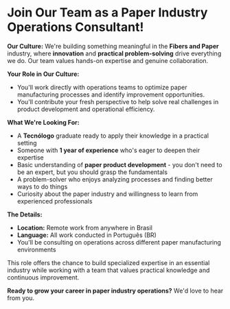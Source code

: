 # Join Our Team as a Paper Industry Operations Consultant!

**Our Culture:**
We're building something meaningful in the **Fibers and Paper** industry, where **innovation** and **practical problem-solving** drive everything we do. Our team values hands-on expertise and genuine collaboration.

**Your Role in Our Culture:**
- You'll work directly with operations teams to optimize paper manufacturing processes and identify improvement opportunities.
- You'll contribute your fresh perspective to help solve real challenges in product development and operational efficiency.

**What We're Looking For:**
- A **Tecnólogo** graduate ready to apply their knowledge in a practical setting
- Someone with **1 year of experience** who's eager to deepen their expertise
- Basic understanding of **paper product development** - you don't need to be an expert, but you should grasp the fundamentals
- A problem-solver who enjoys analyzing processes and finding better ways to do things
- Curiosity about the paper industry and willingness to learn from experienced professionals

**The Details:**
- **Location:** Remote work from anywhere in Brasil
- **Language:** All work conducted in Português (BR)
- You'll be consulting on operations across different paper manufacturing environments

This role offers the chance to build specialized expertise in an essential industry while working with a team that values practical knowledge and continuous improvement.

**Ready to grow your career in paper industry operations?** We'd love to hear from you.